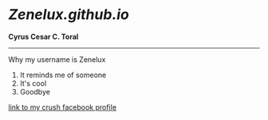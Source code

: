# *Zenelux.github.io*
**Cyrus Cesar C. Toral**

----------------------------

Why my username is Zenelux

1. It reminds me of someone
2. It's cool
3. Goodbye

[link to my crush facebook profile](https://www.youtube.com/watch?v=xvFZjo5PgG0)

